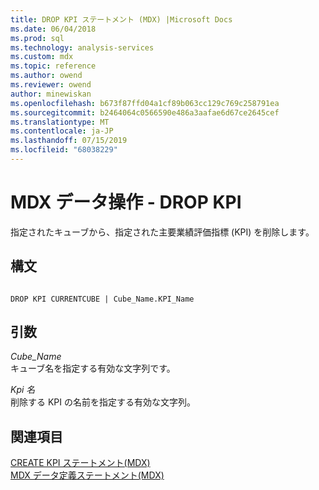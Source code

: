 ```yaml
---
title: DROP KPI ステートメント (MDX) |Microsoft Docs
ms.date: 06/04/2018
ms.prod: sql
ms.technology: analysis-services
ms.custom: mdx
ms.topic: reference
ms.author: owend
ms.reviewer: owend
author: minewiskan
ms.openlocfilehash: b673f87ffd04a1cf89b063cc129c769c258791ea
ms.sourcegitcommit: b2464064c0566590e486a3aafae6d67ce2645cef
ms.translationtype: MT
ms.contentlocale: ja-JP
ms.lasthandoff: 07/15/2019
ms.locfileid: "68038229"
---
```

# <a name="mdx-data-definition---drop-kpi"></a>MDX データ操作 - DROP KPI


  指定されたキューブから、指定された主要業績評価指標 (KPI) を削除します。  
  
## <a name="syntax"></a>構文  
  
```  
  
DROP KPI CURRENTCUBE | Cube_Name.KPI_Name   
```  
  
## <a name="arguments"></a>引数  
 *Cube_Name*  
 キューブ名を指定する有効な文字列です。  
  
 *Kpi 名*  
 削除する KPI の名前を指定する有効な文字列。  
  
## <a name="see-also"></a>関連項目  
 [CREATE KPI ステートメント&#40;MDX&#41;](../mdx/mdx-data-definition-create-kpi.md)   
 [MDX データ定義ステートメント&#40;MDX&#41;](../mdx/mdx-data-definition-statements-mdx.md)  
  
  
